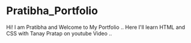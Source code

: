 # Pratibha_Portfolio

Hi! I am Pratibha and Welcome to My Portfolio ..
Here I'll learn HTML and CSS with Tanay Pratap on youtube Video ..
